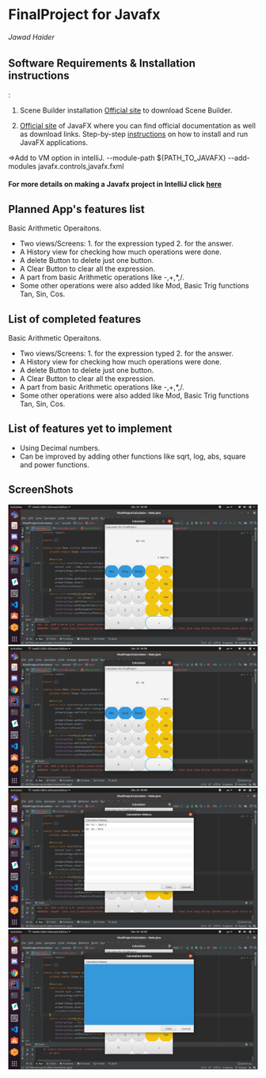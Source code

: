 # FinalProject for Javafx
###### Jawad Haider

## Software Requirements & Installation instructions
:
1. Scene Builder installation
[Official site](https://gluonhq.com/products/scene-builder/) to download Scene Builder.

2. [Official site](https://openjfx.io/) of JavaFX where you can find official documentation as well as download links.
Step-by-step [instructions](https://openjfx.io/openjfx-docs/) on how to install and run JavaFX applications.


=>Add to VM option in intelliJ. --module-path ${PATH_TO_JAVAFX} --add-modules javafx.controls,javafx.fxml
#### For more details on making a Javafx project in IntelliJ click [here](https://www.jetbrains.com/help/idea/javafx.html#vm-options)

## Planned App's features list
Basic Arithmetic Operaitons.
* Two views/Screens: 
                    1. for the expression typed 
                     2. for the answer.
* A History view for checking how much operations were done.
* A delete Button to delete just one button.
* A Clear Button to clear all the expression.
* A part from basic Arithmetic operations like -,+,*,/. 
* Some other operations were also added like Mod, Basic Trig functions Tan, Sin, Cos.

## List of completed features
Basic Arithmetic Operaitons.
* Two views/Screens: 
                    1. for the expression typed 
                     2. for the answer.
* A History view for checking how much operations were done.
* A delete Button to delete just one button.
* A Clear Button to clear all the expression.
* A part from basic Arithmetic operations like -,+,*,/. 
* Some other operations were also added like Mod, Basic Trig functions Tan, Sin, Cos.


## List of features yet to implement
* Using Decimal numbers.
* Can be improved by adding other functions like sqrt, log, abs, square and power functions.


 ## ScreenShots
 ![](img/Screenshot%20from%202020-12-26%2006-08-06.png)
 ![](img/Screenshot%20from%202020-12-26%2006-08-14.png)
 ![](img/Screenshot%20from%202020-12-26%2006-08-15.png)
 ![](img/Screenshot%20from%202020-12-26%2006-08-19.png)
 
 

